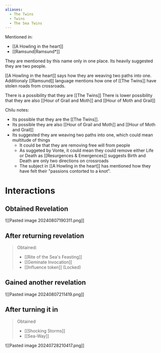 ```yaml
---
aliases:
  - The Twins
  - Twins
  - The Sea Twins
---
```

Mentioned in:
- [[A Howling in the heart]]
- [[Ramsund|Ramsund*]]

They are mentioned by this name only in one place. Its heavily suggested they are two people. 

[[A Howling in the heart]] says how they are weaving two paths into one. 
Additionaly [[Ramsund]] language mentions how one of [[The Twins]] have stolen roads from crossroads.

There is a possibility that they are [[The Twins]]
There is lower possibility that they are also [[Hour of Grail and Moth]] and [[Hour of Moth and Grail]]

Chilu notes:
- Its possible that they are the [[The Twins]].
- Its possible they are also [[Hour of Grail and Moth]] and [[Hour of Moth and Grail]]
- Its suggested they are weaving two paths into one, which could mean multitude of things
	- It could be that they are removing free will from people
	- As suggeted by Vonte, it could mean they could remove either Life or Death as [[Resurgences & Emergences]] suggests Birth and Death are only two directions on crossroads
	- The subject in [[A Howling in the heart]] has mentioned how they have felt their "passions contorted to a knot".
# Interactions
## Obtained Revelation
![[Pasted image 20240807190311.png]]
## After returning revelation
>Obtained:
>- [[Rite of the Sea's Feasting]]
>- [[Geminate Invocation]]
>- [[Influence token]] (Locked)
## Gained another revelation
![[Pasted image 20240807211419.png]]
## After turning it in
>Obtained
>- [[Shocking Storms]]
>- [[Sea-Way]]

![[Pasted image 20240728210417.png]]